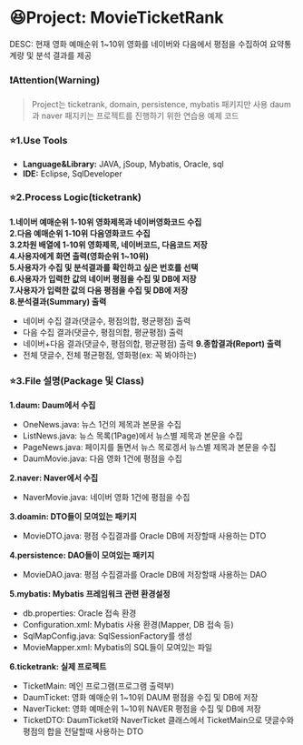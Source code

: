 # :laughing:Project: MovieTicketRank
DESC: 현재 영화 예매순위 1~10위 영화를 네이버와 다음에서 평점을 수집하여 요약통계량 및 분석 결과를 제공

### :exclamation:Attention(Warning)
> Project는 ticketrank, domain, persistence, mybatis 패키지만 사용 daum과 naver 패지키는 프로젝트를 진행하기 위한 연습용 예제 코드

### :star:1.Use Tools
- **Language&Library:** JAVA, jSoup, Mybatis, Oracle, sql  
- **IDE:** Eclipse, SqlDeveloper

### :star:2.Process Logic(ticketrank)
**1.네이버 예매순위 1-10위 영화제목과 네이버영화코드 수집**   
**2.다음 예매순위 1-10위 다음영화코드 수집**    
**3.2차원 배열에 1-10위 영화제목, 네이버코드, 다음코드 저장**    
**4.사용자에게 화면 출력(영화순위 1~10위)**  
**5.사용자가 수집 및 분석결과를 확인하고 싶은 번호를 선택**  
**6.사용자가 입력한 값의 네이버 평점을 수집 및 DB에 저장**  
**7.사용자가 입력한 값의 다음 평점을 수집 및 DB에 저장**  
**8.분석결과(Summary) 출력**   
  - 네이버 수집 결과(댓글수, 평점의합, 평균평점) 출력
  - 다음 수집 결과(댓글수, 평점의합, 평균평점) 출력
  - 네이버+다음 결과(댓글수, 평점의합, 평균평점) 출력
**9.종합결과(Report) 출력**  
  - 전체 댓글수, 전체 평균평점, 영화평(ex: 꼭 봐야하는)

### :star:3.File 설명(Package 및 Class)
**1.daum: Daum에서 수집**
  + OneNews.java: 뉴스 1건의 제목과 본문을 수집
  + ListNews.java: 뉴스 목록(1Page)에서 뉴스별 제목과 본문을 수집
  + PageNews.java: 페이지를 돌면서 뉴스 목로겡서 뉴스별 제목과 본문을 수집
  + DaumMovie.java: 다음 영화 1건에 평점을 수집
  
**2.naver: Naver에서 수집**
  + NaverMovie.java: 네이버 영화 1건에 평점을 수집
  
**3.doamin: DTO들이 모여있는 패키지**
  + MovieDTO.java: 평점 수집결과를 Oracle DB에 저장할때 사용하는 DTO
  
**4.persistence: DAO들이 모여있는 패키지**
  + MovieDAO.java: 평점 수집결과를 Oracle DB에 저장할때 사용하는 DAO
  
**5.mybatis: Mybatis 프레임워크 관련 환경설정**
  + db.properties: Oracle 접속 환경
  + Configuration.xml: Mybatis 사용 환경(Mapper, DB 접속 등)
  + SqlMapConfig.java: SqlSessionFactory를 생성
  + MovieMapper.xml: Mybatis의 SQL들이 모여있는 파일
  
**6.ticketrank: 실제 프로젝트**
  + TicketMain: 메인 프로그램(프로그램 출력부)
  + DaumTicket: 영화 예매순위 1~10위 DAUM 평점을 수집 및 DB에 저장
  + NaverTicket: 영화 예매순위 1~10위 NAVER 평점을 수집 및 DB에 저장
  + TicketDTO: DaumTicket와 NaverTicket 클래스에서 TicketMain으로 댓글수와 평점의 합을 전달할때 사용하는 DTO
